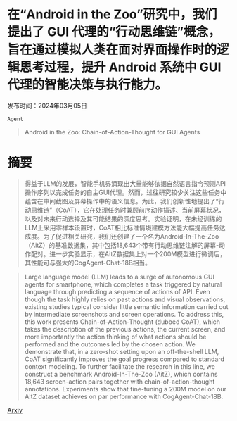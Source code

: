 # 在“Android in the Zoo”研究中，我们提出了 GUI 代理的“行动思维链”概念，旨在通过模拟人类在面对界面操作时的逻辑思考过程，提升 Android 系统中 GUI 代理的智能决策与执行能力。

发布时间：2024年03月05日

`Agent`

> Android in the Zoo: Chain-of-Action-Thought for GUI Agents

# 摘要

> 得益于LLM的发展，智能手机界涌现出大量能够依据自然语言指令预测API操作序列以完成任务的自主GUI代理。然而，过往研究较少关注这些任务中蕴含在中间截图及屏幕操作中的语义信息。为此，我们创新性地提出了“行动思维链”（CoAT），它在处理任务时兼顾前序动作描述、当前屏幕状况，以及对未来行动选择及其可能结果的深度思考。实验证明，在未经训练的LLM上采用零样本设置时，CoAT相比标准情境建模方法能大幅提高任务达成度。为了促进相关研究，我们还创建了一个名为Android-In-The-Zoo（AitZ）的基准数据集，其中包括18,643个带有行动思维链注解的屏幕-动作配对。进一步实验显示，在AitZ数据集上对一个200M模型进行微调后，其性能可与强大的CogAgent-Chat-18B相当。

> Large language model (LLM) leads to a surge of autonomous GUI agents for smartphone, which completes a task triggered by natural language through predicting a sequence of actions of API. Even though the task highly relies on past actions and visual observations, existing studies typical consider little semantic information carried out by intermediate screenshots and screen operations. To address this, this work presents Chain-of-Action-Thought (dubbed CoAT), which takes the description of the previous actions, the current screen, and more importantly the action thinking of what actions should be performed and the outcomes led by the chosen action. We demonstrate that, in a zero-shot setting upon an off-the-shell LLM, CoAT significantly improves the goal progress compared to standard context modeling. To further facilitate the research in this line, we construct a benchmark Android-In-The-Zoo (AitZ), which contains 18,643 screen-action pairs together with chain-of-action-thought annotations. Experiments show that fine-tuning a 200M model on our AitZ dataset achieves on par performance with CogAgent-Chat-18B.

[Arxiv](https://arxiv.org/abs/2403.02713)